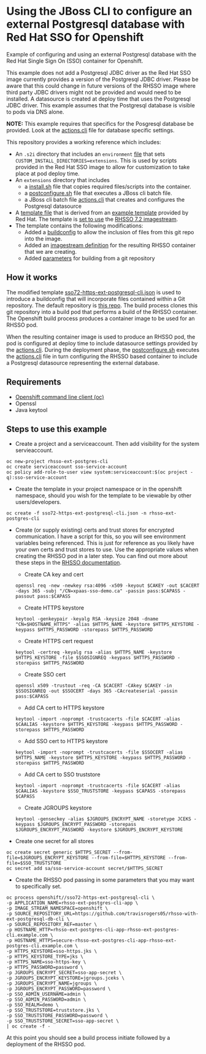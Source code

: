 # Using the JBoss CLI to configure an external Postgresql database with Red Hat SSO for Openshift

Example of configuring and using an external Postgresql database with the Red Hat Single Sign On (SSO) container for Openshift.

This example does not add a Postgresql JDBC driver as the Red Hat SSO image currently provides a version of the Postgresql JDBC driver.  Please be aware that this could change in future versions of the RHSSO image where third party JDBC drivers might not be provided and would need to be installed.  A datasource is created at deploy time that uses the Postgresql JDBC driver.  This example assumes that the Postgresql database is visible to pods via DNS alone.

**NOTE:** This example requires that specifics for the Posgresql database be provided.  Look at the [actions.cli](https://github.com/travisrogers05/rhsso-with-ext-postgresql-db-cli/blob/master/extensions/actions.cli) file for database specific settings.

This repository provides a working reference which includes:

- An `.s2i` directory that includes an `environment` [file](https://github.com/travisrogers05/rhsso-with-ext-postgresql-db-cli/blob/master/.s2i/environment) that sets `CUSTOM_INSTALL_DIRECTORIES=extensions`.  This is used by scripts provided in the Red Hat SSO image to allow for customization to take place at pod deploy time.
- An `extensions` directory that includes
  - a [install.sh](https://github.com/travisrogers05/rhsso-with-ext-postgresql-db-cli/blob/master/extensions/install.sh) file that copies required files/scripts into the container.
  - a [postconfigure.sh](https://github.com/travisrogers05/rhsso-with-ext-postgresql-db-cli/blob/master/extensions/postconfigure.sh) file that executes a JBoss cli batch file.
  - a JBoss cli batch file [actions.cli](https://github.com/travisrogers05/rhsso-with-ext-postgresql-db-cli/blob/master/extensions/actions.cli) that creates and configures the Postgresql datasource
- A [template file](https://github.com/travisrogers05/rhsso-with-ext-postgresql-db-cli/blob/master/sso72-https-ext-postgresql-cli.json) that is derived from an [example template](https://github.com/jboss-openshift/application-templates/blob/ose-v1.4.13/sso/sso72-https.json) provided by Red Hat.  The template is [set to use](https://github.com/travisrogers05/rhsso-with-ext-postgresql-db-cli/blob/master/sso72-https-ext-postgresql-cli.json#L376-#L384) the [RHSSO 7.2 imagestream](https://access.redhat.com/containers/#/registry.access.redhat.com/redhat-sso-7/sso72-openshift).  
- The template contains the following modifications: 
  - Added a [buildconfig](https://github.com/travisrogers05/rhsso-with-ext-postgresql-db-cli/blob/master/sso72-https-ext-postgresql-cli.json#L356-#L413) to allow the inclusion of files from this git repo into the image.
  - Added an [imagestream definition](https://github.com/travisrogers05/rhsso-with-ext-postgresql-db-cli/blob/master/sso72-https-ext-postgresql-cli.json#L346-#L355) for the resulting RHSSO container that we are creating.
  - Added [parameters](https://github.com/travisrogers05/rhsso-with-ext-postgresql-db-cli/blob/master/sso72-https-ext-postgresql-cli.json#L45-#L65) for building from a git repository


## How it works

The modified template [sso72-https-ext-postgresql-cli.json](https://github.com/travisrogers05/rhsso-with-ext-postgresql-db-cli/blob/master/sso72-https-ext-postgresql-cli.json) is used to introduce a buildconfig that will incorporate files contained within a Git repository.  The default repository is [this repo](https://github.com/travisrogers05/rhsso-with-ext-postgresql-db-cli).  The build process clones this git repository into a build pod that performs a build of the RHSSO container.  The Openshift build process produces a container image to be used for an RHSSO pod.

When the resulting container image is used to produce an RHSSO pod, the pod is configured at deploy time to include datasource settings provided by the [actions.cli](https://github.com/travisrogers05/rhsso-with-ext-postgresql-db-cli/blob/master/extensions/actions.cli).  During the deployment phase, the [postconfigure.sh](https://github.com/travisrogers05/rhsso-with-ext-postgresql-db-cli/blob/master/extensions/postconfigure.sh) executes the [actions.cli](https://github.com/travisrogers05/rhsso-with-ext-postgresql-db-cli/blob/master/extensions/actions.cli) file in turn configuring the RHSSO based container to include a Postgresql datasource representing the external database.


## Requirements
- [Openshift command line client (oc)](https://www.okd.io/download.html)
- Openssl
- Java keytool


## Steps to use this example

- Create a project and a serviceaccount.  Then add visibility for the system servieaccount.

~~~
oc new-project rhsso-ext-postgres-cli
oc create serviceaccount sso-service-account
oc policy add-role-to-user view system:serviceaccount:$(oc project -q):sso-service-account
~~~

- Create the template in your project namespace or in the openshift namespace, should you wish for the template to be viewable by other users/developers.
~~~
oc create -f sso72-https-ext-postgresql-cli.json -n rhsso-ext-postgres-cli
~~~

- Create (or supply existing) certs and trust stores for encrypted communication.  I have a script for this, so you will see environment variables being referenced.  This is just for reference as you likely have your own certs and trust stores to use.  Use the appropriate values when creating the RHSSO pod in a later step.  You can find out more about these steps in the [RHSSO documentation](https://access.redhat.com/documentation/en-us/red_hat_single_sign-on/7.3/html-single/red_hat_single_sign-on_for_openshift/#advanced-concepts-Configuring-Keystores).

  - Create CA key and cert
  ~~~
  openssl req -new -newkey rsa:4096 -x509 -keyout $CAKEY -out $CACERT -days 365 -subj "/CN=xpaas-sso-demo.ca" -passin pass:$CAPASS -passout pass:$CAPASS
  ~~~

  - Create HTTPS keystore
  ~~~
  keytool -genkeypair -keyalg RSA -keysize 2048 -dname "CN=$HOSTNAME_HTTPS" -alias $HTTPS_NAME -keystore $HTTPS_KEYSTORE -keypass $HTTPS_PASSWORD -storepass $HTTPS_PASSWORD
  ~~~

  - Create HTTPS cert request
  ~~~
  keytool -certreq -keyalg rsa -alias $HTTPS_NAME -keystore $HTTPS_KEYSTORE -file $SSOSIGNREQ -keypass $HTTPS_PASSWORD -storepass $HTTPS_PASSWORD
  ~~~

  - Create SSO cert
  ~~~
  openssl x509 -trustout -req -CA $CACERT -CAkey $CAKEY -in $SSOSIGNREQ -out $SSOCERT -days 365 -CAcreateserial -passin pass:$CAPASS
  ~~~

  - Add CA cert to HTTPS keystore
  ~~~
  keytool -import -noprompt -trustcacerts -file $CACERT -alias $CAALIAS -keystore $HTTPS_KEYSTORE -keypass $HTTPS_PASSWORD -storepass $HTTPS_PASSWORD
  ~~~

  - Add SSO cert to HTTPS keystore
  ~~~
  keytool -import -noprompt -trustcacerts -file $SSOCERT -alias $HTTPS_NAME -keystore $HTTPS_KEYSTORE -keypass $HTTPS_PASSWORD -storepass $HTTPS_PASSWORD
  ~~~

  - Add CA cert to SSO truststore
  ~~~
  keytool -import -noprompt -trustcacerts -file $CACERT -alias $CAALIAS -keystore $SSO_TRUSTSTORE -keypass $CAPASS -storepass $CAPASS
  ~~~

  - Create JGROUPS keystore
  ~~~
  keytool -genseckey -alias $JGROUPS_ENCRYPT_NAME -storetype JCEKS -keypass $JGROUPS_ENCRYPT_PASSWORD -storepass $JGROUPS_ENCRYPT_PASSWORD -keystore $JGROUPS_ENCRYPT_KEYSTORE
  ~~~


- Create one secret for all stores

~~~
oc create secret generic $HTTPS_SECRET --from-file=$JGROUPS_ENCRYPT_KEYSTORE --from-file=$HTTPS_KEYSTORE --from-file=$SSO_TRUSTSTORE
oc secret add sa/sso-service-account secret/$HTTPS_SECRET
~~~

- Create the RHSSO pod passing in some parameters that you may want to specifically set.
~~~
oc process openshift//sso72-https-ext-postgresql-cli \
-p APPLICATION_NAME=rhsso-ext-postgres-cli-app \
-p IMAGE_STREAM_NAMESPACE=openshift \
-p SOURCE_REPOSITORY_URL=https://github.com/travisrogers05/rhsso-with-ext-postgresql-db-cli \
-p SOURCE_REPOSITORY_REF=master \
-p HOSTNAME_HTTP=rhsso-ext-postgres-cli-app-rhsso-ext-postgres-cli.example.com \
-p HOSTNAME_HTTPS=secure-rhsso-ext-postgres-cli-app-rhsso-ext-postgres-cli.example.com \
-p HTTPS_KEYSTORE=sso-https.jks \
-p HTTPS_KEYSTORE_TYPE=jks \
-p HTTPS_NAME=sso-https-key \
-p HTTPS_PASSWORD=password \
-p JGROUPS_ENCRYPT_SECRET=sso-app-secret \
-p JGROUPS_ENCRYPT_KEYSTORE=jgroups.jceks \
-p JGROUPS_ENCRYPT_NAME=jgroups \
-p JGROUPS_ENCRYPT_PASSWORD=password \
-p SSO_ADMIN_USERNAME=admin \
-p SSO_ADMIN_PASSWORD=admin \
-p SSO_REALM=demo \
-p SSO_TRUSTSTORE=truststore.jks \
-p SSO_TRUSTSTORE_PASSWORD=password \
-p SSO_TRUSTSTORE_SECRET=sso-app-secret \
| oc create -f -
~~~

At this point you should see a build process initiate followed by a deployment of the RHSSO pod.
